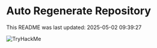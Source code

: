 # Auto Regenerate Repository

This README was last updated: 2025-05-02 09:39:27

 ![TryHackMe](https://tryhackme.com/badge/533634)